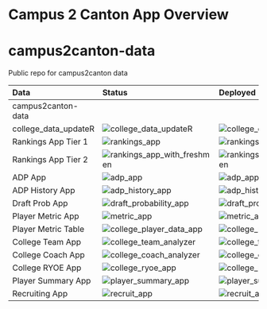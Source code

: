 Campus 2 Canton App Overview
================

# campus2canton-data

Public repo for campus2canton data

<!-- badges: start -->
<!-- badges: end -->

| Data                 | Status                                                                                                                         | Deployed                                                                                                                                         |
|:---------------------|:-------------------------------------------------------------------------------------------------------------------------------|:-------------------------------------------------------------------------------------------------------------------------------------------------|
| campus2canton-data   |                                                                                                                                |                                                                                                                                                  |
| college_data_updateR | ![college_data_updateR](https://github.com/JerrickBackous/college_data_updateR/workflows/update_college_player_data/badge.svg) | ![college_data_updateR](https://github.com/JerrickBackous/college_data_updateR/workflows/update_nfl_player_results/badge.svg)                    |
| Rankings App Tier 1  | ![rankings_app](https://github.com/JerrickBackous/rankings_app/workflows/R-CMD-check/badge.svg)                                | ![rankings_app](https://github.com/JerrickBackous/rankings_app/workflows/update_rankings/badge.svg)                                              |
| Rankings App Tier 2  | ![rankings_app_with_freshmen](https://github.com/JerrickBackous/rankings_app_with_freshmen/workflows/R-CMD-check/badge.svg)    | ![rankings_app_with_freshmen](https://github.com/JerrickBackous/rankings_app_with_freshmen/workflows/update_tier_2_rankings_shiny_app/badge.svg) |
| ADP App              | ![adp_app](https://github.com/JerrickBackous/adp_app/workflows/R-CMD-check/badge.svg)                                          | ![adp_app](https://github.com/JerrickBackous/adp_app/workflows/update_adp_data/badge.svg)                                                        |
| ADP History App      | ![adp_history_app](https://github.com/JerrickBackous/adp_history_app/workflows/R-CMD-check/badge.svg)                          | ![adp_history_app](https://github.com/JerrickBackous/adp_history_app/workflows/update_adp_history_data/badge.svg)                                |
| Draft Prob App       | ![draft_probability_app](https://github.com/JerrickBackous/draft_probability_app/workflows/R-CMD-check/badge.svg)              | ![draft_probability_app](https://github.com/JerrickBackous/draft_probability_app/workflows/update_draft_prob_data/badge.svg)                     |
| Player Metric App    | ![metric_app](https://github.com/JerrickBackous/metric_app/workflows/R-CMD-check/badge.svg)                                    | ![metric_app](https://github.com/JerrickBackous/metric_app/workflows/update_metric_shiny_app/badge.svg)                                          |
| Player Metric Table  | ![college_player_data_app](https://github.com/JerrickBackous/college_player_data_app/workflows/R-CMD-check/badge.svg)          | ![college_player_data_app](https://github.com/JerrickBackous/college_player_data_app/workflows/deploy_player_data_shiny_app/badge.svg)           |
| College Team App     | ![college_team_analyzer](https://github.com/JerrickBackous/college_team_analyzer/workflows/R-CMD-check/badge.svg)              | ![college_team_analyzer](https://github.com/JerrickBackous/college_team_analyzer/workflows/update_college_team_metric_data/badge.svg)            |
| College Coach App    | ![college_coach_analyzer](https://github.com/JerrickBackous/college_coach_analyzer/workflows/R-CMD-check/badge.svg)            | ![college_coach_analyzer](https://github.com/JerrickBackous/college_coach_analyzer/workflows/update_college_coach_metric_data/badge.svg)         |
| College RYOE App     | ![college_ryoe_app](https://github.com/JerrickBackous/college_ryoe_app/workflows/R-CMD-check/badge.svg)                        | ![college_ryoe_app](https://github.com/JerrickBackous/college_ryoe_app/workflows/update_ryoe_data/badge.svg)                                     |
| Player Summary App   | ![player_summary_app](https://github.com/JerrickBackous/player_summary_app/workflows/R-CMD-check/badge.svg)                    | ![player_summary_app](https://github.com/JerrickBackous/player_summary_app/workflows/update_player_summary_shiny_app/badge.svg)                  |
| Recruiting App       | ![recruit_app](https://github.com/JerrickBackous/recruit_app/workflows/R-CMD-check/badge.svg)                                  | ![recruit_app](https://github.com/JerrickBackous/recruit_app/workflows/update_recruit_shiny_app/badge.svg)                                       |
